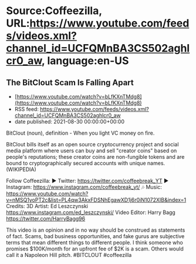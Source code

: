 # Source:Coffeezilla, URL:https://www.youtube.com/feeds/videos.xml?channel_id=UCFQMnBA3CS502aghlcr0_aw, language:en-US

## The BitClout Scam Is Falling Apart
 - [https://www.youtube.com/watch?v=bLfKXnTMdg8](https://www.youtube.com/watch?v=bLfKXnTMdg8)
 - RSS feed: https://www.youtube.com/feeds/videos.xml?channel_id=UCFQMnBA3CS502aghlcr0_aw
 - date published: 2021-08-30 00:00:00+00:00

BitClout (noun), definition - When you light VC money on fire.

BitClout bills itself as an open source cryptocurrency project and social media platform where users can buy and sell "creator coins" based on people's reputations; these creator coins are non-fungible tokens and are bound to cryptographically secured accounts with unique names. (WIKIPEDIA) 

Follow Coffeezilla: 
► Twitter: https://twitter.com/coffeebreak_YT
► Instagram: https://www.instagram.com/coffeebreak_yt/
🎶 Music: https://www.youtube.com/watch?v=nMSQ1yoPT2c&list=PL4qw3AkxFDSNhEgawXD1j6r0iN1072XIB&index=1
Credits: 
3D Artist: Ed Leszczynski https://www.instagram.com/ed_leszczynski/
Video Editor: Harry Bagg  https://twitter.com/HarryBagg96

This video is an opinion and in no way should be construed as statements of fact. Scams, bad business opportunities, and fake gurus are subjective terms that mean different things to different people. I think someone who promises $100K/month for an upfront fee of $2K is a scam. Others would call it a Napoleon Hill pitch.
#BITCLOUT #coffeezilla

